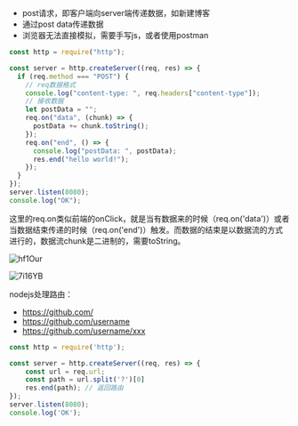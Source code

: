
- post请求，即客户端向server端传递数据，如新建博客
- 通过post data传递数据
- 浏览器无法直接模拟，需要手写js，或者使用postman

```js
const http = require("http");

const server = http.createServer((req, res) => {
  if (req.method === "POST") {
    // req数据格式
    console.log("content-type: ", req.headers["content-type"]);
    // 接收数据
    let postData = "";
    req.on("data", (chunk) => {
      postData += chunk.toString();
    });
    req.on("end", () => {
      console.log("postData: ", postData);
      res.end("hello world!");
    });
  }
});
server.listen(8080);
console.log("OK");
```

这里的req.on类似前端的onClick，就是当有数据来的时候（req.on('data')）或者当数据结束传递的时候（req.on('end')）触发。而数据的结束是以数据流的方式进行的，数据流chunk是二进制的，需要toString。

![hf1Our](http://qny.mrpwei.cc/uPic/hf1Our.png)

![7i16YB](http://qny.mrpwei.cc/uPic/7i16YB.png)


nodejs处理路由：
 - https://github.com/
 - https://github.com/username
 - https://github.com/username/xxx

```js
const http = require('http');

const server = http.createServer((req, res) => {
    const url = req.url;
    const path = url.split('?')[0]
    res.end(path); // 返回路由
});
server.listen(8080);
console.log('OK');
```